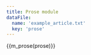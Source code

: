 ```yaml
---
title: Prose module
dataFile:
  name: 'example_article.txt'
  key: 'prose'
---
```

{{m_prose(prose)}}
